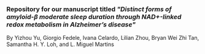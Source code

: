 ### Repository for our manuscript titled *"Distinct forms of amyloid-β moderate sleep duration through NAD+-linked redox metabolism in Alzheimer’s disease"*

By Yizhou Yu, Giorgio Fedele, Ivana Celardo, Lilian Zhou, Bryan Wei Zhi Tan, Samantha H. Y. Loh, and L. Miguel Martins
